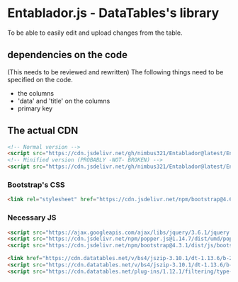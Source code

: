 # Entablador.js - DataTables's library

To be able to easily edit and upload changes from the table.

## dependencies on the code

(This needs to be reviewed and rewritten)
The following things need to be specified on the code.

- the columns
- 'data' and 'title' on the columns
- primary key

## The actual CDN

```html
<!-- Normal version -->
<script src="https://cdn.jsdelivr.net/gh/nimbus321/Entablador@latest/Entablador.js"></script>
<!-- Minified version (PROBABLY -NOT- BROKEN) -->
<script src="https://cdn.jsdelivr.net/gh/nimbus321/Entablador@latest/Entablador.min.js"></script>
```

### Bootstrap's CSS

```html
<link rel="stylesheet" href="https://cdn.jsdelivr.net/npm/bootstrap@4.6.2/dist/css/bootstrap.min.css" integrity="sha384-xOolHFLEh07PJGoPkLv1IbcEPTNtaed2xpHsD9ESMhqIYd0nLMwNLD69Npy4HI+N" crossorigin="anonymous" />
```

### Necessary JS

```html
<script src="https://ajax.googleapis.com/ajax/libs/jquery/3.6.1/jquery.min.js"></script>
<script src="https://cdn.jsdelivr.net/npm/popper.js@1.14.7/dist/umd/popper.min.js" integrity="sha384-UO2eT0CpHqdSJQ6hJty5KVphtPhzWj9WO1clHTMGa3JDZwrnQq4sF86dIHNDz0W1" crossorigin="anonymous"></script>
<script src="https://cdn.jsdelivr.net/npm/bootstrap@4.3.1/dist/js/bootstrap.min.js" integrity="sha384-JjSmVgyd0p3pXB1rRibZUAYoIIy6OrQ6VrjIEaFf/nJGzIxFDsf4x0xIM+B07jRM" crossorigin="anonymous"></script>

<link href="https://cdn.datatables.net/v/bs4/jszip-3.10.1/dt-1.13.6/b-2.4.2/b-html5-2.4.2/b-print-2.4.2/date-1.5.1/fh-3.4.0/r-2.5.0/sc-2.2.0/sb-1.6.0/sr-1.3.0/datatables.min.css" rel="stylesheet" />
<script src="https://cdn.datatables.net/v/bs4/jszip-3.10.1/dt-1.13.6/b-2.4.2/b-html5-2.4.2/b-print-2.4.2/date-1.5.1/fh-3.4.0/r-2.5.0/sc-2.2.0/sb-1.6.0/sr-1.3.0/datatables.min.js"></script>
<script src="https://cdn.datatables.net/plug-ins/1.12.1/filtering/type-based/accent-neutralise.js"></script>
```

